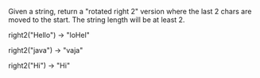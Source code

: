 Given a string, return a "rotated right 2" version where the last 2 chars are moved to the start. The string length will be at least 2.

right2("Hello") → "loHel"

right2("java") → "vaja"

right2("Hi") → "Hi"
